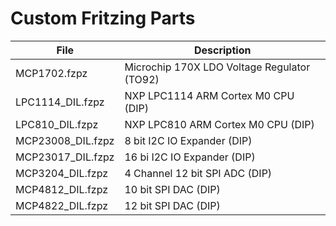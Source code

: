 # Custom Fritzing Parts

File             |Description
-----------------|-------------------------------------------
MCP1702.fzpz     |Microchip 170X LDO Voltage Regulator (TO92)
LPC1114_DIL.fzpz |NXP LPC1114 ARM Cortex M0 CPU (DIP)
LPC810_DIL.fzpz  |NXP LPC810 ARM Cortex M0 CPU (DIP)
MCP23008_DIL.fzpz|8 bit I2C IO Expander (DIP)
MCP23017_DIL.fzpz|16 bi I2C IO Expander (DIP)
MCP3204_DIL.fzpz |4 Channel 12 bit SPI ADC (DIP)
MCP4812_DIL.fzpz |10 bit SPI DAC (DIP)
MCP4822_DIL.fzpz |12 bit SPI DAC (DIP)

